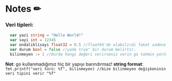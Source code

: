 <h1>Notes ✏</h1>
<p>
  <h3>Veri tipleri:</h3>
  
  ```go 
    var yazi string = "Hello World!"
    var sayi int = 12345
    var ondaliklisayi float32 = 0.5 //float64'de olabilirdi fakat sadece boyut değişmekte.
    var durum bool = false //yada true" bir durum belirtir.
    bilinmeyen := 1 //burda hangi değeri verirseniz verin go tahmin yürütüp otomatik atama yapacaktır. 
  ```
  **Not**: go kullanmadığımız hiç bir yapıyı barındırmaz!
  **string format**: `fmt.printf("veri türü: %T", bilinmeyen) //bize bilinmeyen değişkeninin veri tipini verir "%T"`
</p>
